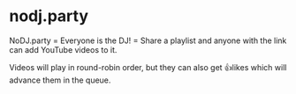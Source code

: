 # nodj.party

NoDJ.party  = Everyone is the DJ! = Share a playlist and anyone with the link can add YouTube videos to it.

Videos will play in round-robin order, but they can also get 👍likes which will advance them in the queue.
